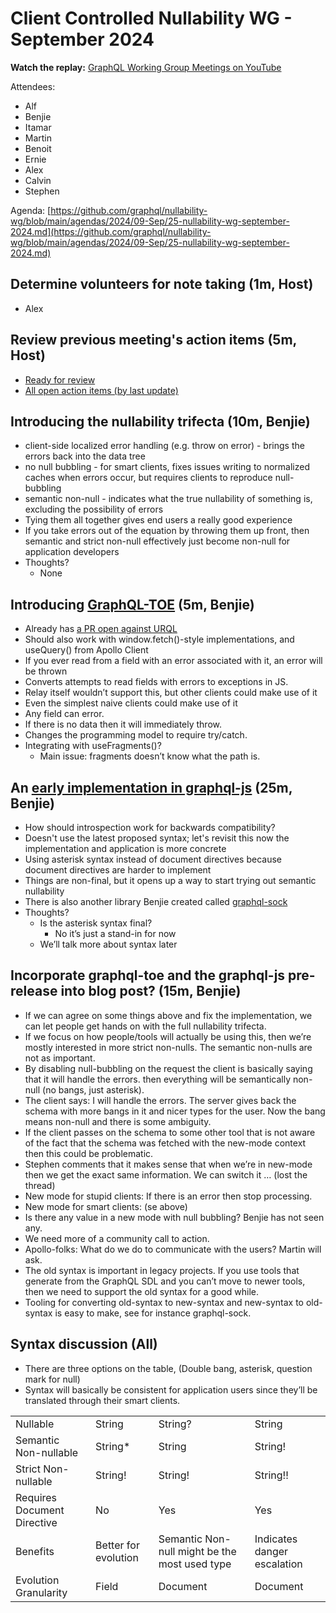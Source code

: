 # Client Controlled Nullability WG - September 2024

**Watch the replay:**
[GraphQL Working Group Meetings on YouTube](https://www.youtube.com/watch?v=bFAyD8AiEcg&list=PLP1igyLx8foFPThkIGEUVbne2_DBwgQke)

Attendees:

- Alf
- Benjie
- Itamar
- Martin
- Benoit
- Ernie
- Alex
- Calvin
- Stephen

Agenda: [https://github.com/graphql/nullability-wg/blob/main/agendas/2024/09-Sep/25-nullability-wg-september-2024.md](https://github.com/graphql/nullability-wg/blob/main/agendas/2024/09-Sep/25-nullability-wg-september-2024.md)

## Determine volunteers for note taking (1m, Host)

- Alex

## Review previous meeting's action items (5m, Host)

- [Ready for review](https://github.com/graphql/nullability-wg/issues?q=is%3Aissue+is%3Aopen+label%3A%22Ready+for+review+%F0%9F%99%8C%22+sort%3Aupdated-desc)
- [All open action items (by last update)](https://github.com/graphql/nullability-wg/issues?q=is%3Aissue+is%3Aopen+label%3A%22Action+item+%3Aclapper%3A%22+sort%3Aupdated-desc)

## Introducing the nullability trifecta (10m, Benjie)

- client-side localized error handling (e.g. throw on error) - brings the errors back into the data tree
- no null bubbling - for smart clients, fixes issues writing to normalized caches when errors occur, but requires clients to reproduce null-bubbling
- semantic non-null - indicates what the true nullability of something is, excluding the possibility of errors
- Tying them all together gives end users a really good experience
- If you take errors out of the equation by throwing them up front, then semantic and strict non-null effectively just become non-null for application developers
- Thoughts?
  - None

## Introducing [GraphQL-TOE](https://github.com/graphile/graphql-toe) (5m, Benjie)

- Already has [a PR open against URQL](https://github.com/urql-graphql/urql/pull/3677)
- Should also work with window.fetch()-style implementations, and useQuery() from Apollo Client
- If you ever read from a field with an error associated with it, an error will be thrown
- Converts attempts to read fields with errors to exceptions in JS.
- Relay itself wouldn’t support this, but other clients could make use of it
- Even the simplest naive clients could make use of it
- Any field can error.
- If there is no data then it will immediately throw.
- Changes the programming model to require try/catch.
- Integrating with useFragments()?
  - Main issue: fragments doesn’t know what the path is.

## An [early implementation in graphql-js](https://github.com/graphql/graphql-js/pull/4192) (25m, Benjie)

- How should introspection work for backwards compatibility?
- Doesn't use the latest proposed syntax; let's revisit this now the implementation and application is more concrete
- Using asterisk syntax instead of document directives because document directives are harder to implement
- Things are non-final, but it opens up a way to start trying out semantic nullability
- There is also another library Benjie created called [graphql-sock](https://github.com/graphile/graphql-sock)
- Thoughts?
  - Is the asterisk syntax final?
    - No it’s just a stand-in for now
  - We’ll talk more about syntax later

## Incorporate graphql-toe and the graphql-js pre-release into blog post? (15m, Benjie)

- If we can agree on some things above and fix the implementation, we can let people get hands on with the full nullability trifecta.
- If we focus on how people/tools will actually be using this, then we’re mostly interested in more strict non-nulls. The semantic non-nulls are not as important.
- By disabling null-bubbling on the request the client is basically saying that it will handle the errors. then everything will be semantically non-null (no bangs, just asterisk).
- The client says: I will handle the errors. The server gives back the schema with more bangs in it and nicer types for the user. Now the bang means non-null and there is some ambiguity.
- If the client passes on the schema to some other tool that is not aware of the fact that the schema was fetched with the new-mode context then this could be problematic.
- Stephen comments that it makes sense that when we’re in new-mode then we get the exact same information. We can switch it … (lost the thread)
- New mode for stupid clients: If there is an error then stop processing.
- New mode for smart clients: (se above)
- Is there any value in a new mode with null bubbling? Benjie has not seen any.
- We need more of a community call to action.
- Apollo-folks: What do we do to communicate with the users? Martin will ask.
- The old syntax is important in legacy projects. If you use tools that generate from the GraphQL SDL and you can’t move to newer tools, then we need to support the old syntax for a good while.
- Tooling for converting old-syntax to new-syntax and new-syntax to old-syntax is easy to make, see for instance graphql-sock.

## Syntax discussion (All)

- There are three options on the table, (Double bang, asterisk, question mark for null)
- Syntax will basically be consistent for application users since they’ll be translated through their smart clients.

<table>
  <tr>
   <td>
Nullable
   </td>
   <td>String
   </td>
   <td>String?
   </td>
   <td>String
   </td>
  </tr>
  <tr>
   <td>Semantic Non-nullable
   </td>
   <td>String*
   </td>
   <td>String
   </td>
   <td>String!
   </td>
  </tr>
  <tr>
   <td>Strict Non-nullable
   </td>
   <td>String!
   </td>
   <td>String!
   </td>
   <td>String!!
   </td>
  </tr>
  <tr>
   <td>Requires Document Directive
   </td>
   <td>No
   </td>
   <td>Yes
   </td>
   <td>Yes
   </td>
  </tr>
  <tr>
   <td>Benefits
   </td>
   <td>Better for evolution
   </td>
   <td>Semantic Non-null might be the most used type
   </td>
   <td>Indicates danger escalation
   </td>
  </tr>
  <tr>
   <td>Evolution Granularity
   </td>
   <td>Field
   </td>
   <td>Document
   </td>
   <td>Document
   </td>
  </tr>
</table>
